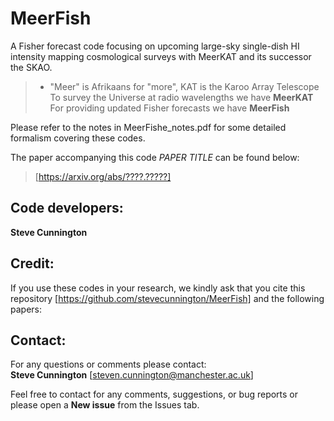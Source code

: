 # MeerFish

A Fisher forecast code focusing on upcoming large-sky single-dish HI intensity mapping cosmological surveys with MeerKAT and its successor the SKAO.

>  - "Meer" is Afrikaans for "more", KAT is the Karoo Array Telescope<br/>
> To survey the Universe at radio wavelengths we have **MeerKAT**<br/>
> For providing updated Fisher forecasts we have **MeerFish**

Please refer to the notes in MeerFishe_notes.pdf for some detailed formalism covering these codes.

The paper accompanying this code *PAPER TITLE* can be found below:
> [https://arxiv.org/abs/????.?????]

## Code developers:

**Steve Cunnington**

## Credit:

If you use these codes in your research, we kindly ask
that you cite this repository [https://github.com/stevecunnington/MeerFish] and the following papers:

## Contact:

For any questions or comments please contact:<br/>
**Steve Cunnington** [steven.cunnington@manchester.ac.uk]

Feel free to contact for any comments, suggestions, or bug reports or please open a **New issue** from the Issues tab.
